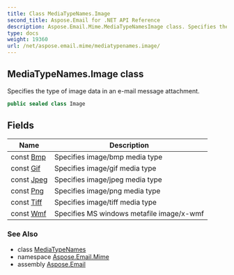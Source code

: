 ```yaml
---
title: Class MediaTypeNames.Image
second_title: Aspose.Email for .NET API Reference
description: Aspose.Email.Mime.MediaTypeNamesImage class. Specifies the type of image data in an email message attachment
type: docs
weight: 19360
url: /net/aspose.email.mime/mediatypenames.image/
---
```

## MediaTypeNames.Image class

Specifies the type of image data in an e-mail message attachment.

```csharp
public sealed class Image
```

## Fields

| Name | Description |
| --- | --- |
| const [Bmp](../../aspose.email.mime/image/bmp/) | Specifies image/bmp media type |
| const [Gif](../../aspose.email.mime/image/gif/) | Specifies image/gif media type |
| const [Jpeg](../../aspose.email.mime/image/jpeg/) | Specifies image/jpeg media type |
| const [Png](../../aspose.email.mime/image/png/) | Specifies image/png media type |
| const [Tiff](../../aspose.email.mime/image/tiff/) | Specifies image/tiff media type |
| const [Wmf](../../aspose.email.mime/image/wmf/) | Specifies MS windows metafile image/x-wmf |

### See Also

* class [MediaTypeNames](../mediatypenames/)
* namespace [Aspose.Email.Mime](../../aspose.email.mime/)
* assembly [Aspose.Email](../../)


